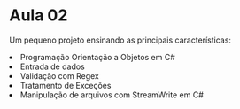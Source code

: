 Aula 02
=======

Um pequeno projeto ensinando as principais características:
<li>Programação Orientação a Objetos em C#
<li>Entrada de dados
<li>Validação com Regex
<li>Tratamento de Exceções
<li>Manipulação de arquivos com StreamWrite em C#

